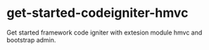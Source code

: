 # get-started-codeigniter-hmvc
Get started framework code igniter with extesion module hmvc and bootstrap admin.

